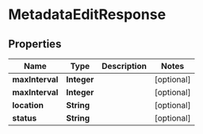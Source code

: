 

# MetadataEditResponse


## Properties

| Name | Type | Description | Notes |
|------------ | ------------- | ------------- | -------------|
|**maxInterval** | **Integer** |  |  [optional] |
|**maxInterval** | **Integer** |  |  [optional] |
|**location** | **String** |  |  [optional] |
|**status** | **String** |  |  [optional] |



